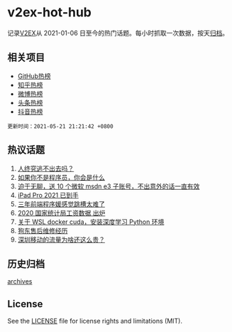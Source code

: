 # v2ex-hot-hub

 记录[V2EX](https://www.v2ex.com/)从 2021-01-06 日至今的热门话题。每小时抓取一次数据，按天[归档](archives)。
 
 ## 相关项目

- [GitHub热榜](https://github.com/snaildev/github-hot-hub)
- [知乎热榜](https://github.com/snaildev/zhihu-hot-hub)
- [微博热榜](https://github.com/snaildev/weibo-hot-hub)
- [头条热榜](https://github.com/snaildev/toutiao-hot-hub)
- [抖音热榜](https://github.com/snaildev/douyin-hot-hub)


 `更新时间：2021-05-21 21:21:42 +0800`

## 热议话题

1. [人终究逃不出去吗？](https://www.v2ex.com/t/778253)
1. [如果你不是程序员，你会是什么](https://www.v2ex.com/t/778252)
1. [迫于无聊，送 10 个微软 msdn e3 子账号，不出意外的话一直有效](https://www.v2ex.com/t/778274)
1. [iPad Pro 2021 已到手](https://www.v2ex.com/t/778271)
1. [三年前端程序媛感觉跳槽太难了](https://www.v2ex.com/t/778238)
1. [2020 国家统计局工资数据 出炉](https://www.v2ex.com/t/778270)
1. [关于 WSL docker cuda，安装深度学习 Python 环境](https://www.v2ex.com/t/778237)
1. [狗东售后维修经历](https://www.v2ex.com/t/778343)
1. [深圳移动的流量为啥还这么贵？](https://www.v2ex.com/t/778265)

## 历史归档

[archives](archives)

## License

See the [LICENSE](LICENSE) file for license rights and limitations (MIT).
